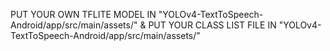 PUT YOUR OWN TFLITE MODEL IN "YOLOv4-TextToSpeech-Android/app/src/main/assets/"
&
PUT YOUR CLASS LIST FILE IN "YOLOv4-TextToSpeech-Android/app/src/main/assets/"
